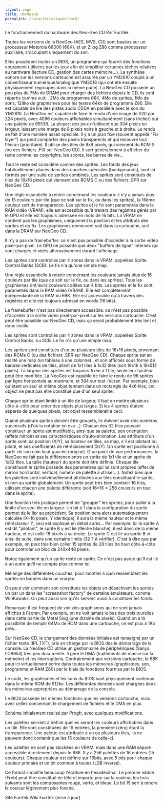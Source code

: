 ```yaml
---
layout: page
title: Hardwave
permalink: /caracteristiques/hard/
---
```



Le fonctionnement du hardware des Neo-Geo CD 
Par Furrtek

Toutes les versions de la NeoGeo (AES, MVS, CD) sont basées sur un processeur Motorola 68000 (68K), et un Zilog Z80 comme processeur auxiliaire, s'occupant uniquement du son.

Elles possèdent toutes un BIOS, un programme qui fournit des fonctions courament utilisées par les jeux afin de simplifier certaines tâches relatives au hardware (lecture CD, gestion des cartes mémoire...). 
La synthèse sonore sur les versions cartouche est assurée par un YM2610 couplé à un convertisseur numérique/analogique YM3016 (qui ont été ensuite physiquement regroupés dans la même puce).
La NeoGeo CD possède un peu plus de 7Mo de DRAM pour charger des fichiers depuis le CD, ils sont répartis comme suit: .
2Mo de programme 68K, 
4Mo de sprites, 
1Mo de sons, 
128ko de graphismes pour les textes
64ko de programme Z80.
Elle est capable de lire des pistes audio CDDA en parallèle avec le son du YM2610.
La NeoGeo est capable de faire le rendu d'une image de 320 par 224 pixels, avec 4096 couleurs affichables simultanément (sans tricher) sur une palette de 65536. La plupart des jeux n'utilisent que 304 pixels en largeur, laissant une marge de 8 pixels noirs à gauche et à droite.
Le rendu se fait d'une manière assez spéciale:
Il y a un plan fixe (souvent appellé "Fix layer") qui peut comporter des pixels transparents et qui recouvre tout l'écran (prioritaire).
Il utilise des tiles de 8x8 pixels, qui viennent du ROM S (ou des fichiers .FIX sur NeoGeo CD). Il sert généralement à afficher du texte comme les copyrights, les scores, les barres de vie...

Tout le reste est considéré comme des sprites.
Les fonds des jeux habituellement placés dans des couches spéciales (backgrounds), sont ici formés par une suite de sprites combinés.
Les sprites sont constitués de tiles de 16x16 pixels qui viennent des ROMS C ou des fichiers .SPR sur NeoGeo CD.



Une règle essentielle à retenir concernant les couleurs: il n'y a jamais plus de 15 couleurs par tile (que ce soit sur le fix, ou dans les sprites), la 16ème couleur sert de transparence. Les sprites et le fix sont parametrés dans la RAM vidéo (VRAM), elle est accessible qu'à travers des registres gérés par le GPU et elle est toujours adressée en mots de 16 bits. La VRAM ne contient pas les graphismes, uniquement la position et les attributs des sprites et du fix. Les graphismes demeurent soit dans la cartouche, soit dans la DRAM sur NeoGeo CD.

Il n'y a pas de framebuffer: ce n'est pas possible d'accédèr à la sortie vidéo pixel-par-pixel. Le GPU ne possède que deux "buffers de ligne" internes qui sont chargés et vidés alternativement durant l'affichage.

Les sprites sont controllés par 4 zones dans la VRAM, appelées Sprite Control Banks (SCB).
Le fix n'a qu'une simple map.


Une règle essentielle à retenir concernant les couleurs: jamais plus de 16 couleurs par tile (que ce soit sur le fix, ou dans les sprites). Tous les graphismes ont leurs couleurs codées sur 4 bits. Les sprites et le fix sont parametrés dans la RAM vidéo (VRAM). Elle est complètement indépendante de la RAM du 68K. Elle est accessible qu'à travers des registres et elle est toujours adressé en words (16 bits).

Le framebuffer n'est pas directement accessible: ce n'est pas possible d'accédèr à la sortie vidéo pixel-par-pixel sur les versions cartouche.
C'est peut être possible sur NeoGeo CD, mais ça serait probablement très lent et donc inutile.

Les sprites sont controllés par 4 zones dans la VRAM, appelées Sprite Control Banks, ou SCB.
Le fix n'a qu'une simple map.


Les sprites sont constitués d'un ou plusieurs tiles de 16x16 pixels, provenant des ROMs C (ou des fichiers .SPR sur NeoGeo CD).
Chaque sprite est en réalité une map (un tableau à une colonne) , et son affichés sous forme de bandes verticales de tiles, allant de 1x1 tiles à 1x32 tiles (soit 16x16 à 16x512 pixels).
La largeur des sprites est toujours fixée à 1 tile, seule leur hauteur peut être modifiée. La NeoGeo est capable de faire le rendu de 96 sprites par ligne horizontale au maximum, et 384 sur tout l'écran.
Par exemple, bien qu'étant un seul et même objet tennant dans un rectangle de 4x6 tiles, cet object ne peut pas être constitué que d'un seul sprite:



Chaque sprite étant limité à un tile de largeur, il faut en mettre plusieurs côte-à-côte pour créer des objets plus larges. Si les 4 sprites étaient séparés de quelques pixels, cet objet ressemblerait à ceci.



Quand plusieurs sprites doivent être groupés, ils doivent avoir des numéros successifs (d'où la notation en n+x...). Chacun des 32 tiles pouvant constituer un sprite est modifiable, ainsi que sa palette, son orientation (effets mirroir) et ses caractèristiques d'auto-animation. Les attributs d'un sprite sont: sa position (X/Y), sa hauteur en tiles, sa map, s'il est pilotant ou piloté, et ses coefficients de rétrécissement (X/Y).
Un sprite est positionné à partir de son coin haut gauche (origine). D'un point de vue performances, la NeoGeo ne fait pas la différence entre un sprite de 1x1 tile et un sprite de 1x32 tiles. La taille (hauteur) du sprite doit être définie. Chaque tile constituant le sprite possède des paramètres qui lui sont propres (effet de mirroir horizontal, vertical, numéro de palette à utiliser...). Notez bien que les palettes sont individuellement attribuées aux tiles constituant le sprite, et non au sprite globalement.
Un sprite peut très bien contenir 16 tiles, utilisant chacun une palette différente (soit 16*16 = 256 couleurs en tout dans le sprite).



Une fonction très pratique permet de "grouper" les sprites, pour palier à la limite d'un seul tile en largeur.
Un bit à 1 dans la configuration du sprite permet de le lier au précédent. Sa position sera alors automatiquement calculée (X+16 pixels, Y identique), il aura la même hauteur et le même rétrécisseur Y, ceci est expliqué en détail après...
Par exemple:
Ici le sprite A est dit "pilotant", le sprite B y est lié (flèche blanche), il est donc de la même hauteur, et est collé 16 pixels à sa droite. Le sprite C est lié au sprite B et ainsi de suite, dans une certaine limite (32 ? A vérifier).
C'est à dire que par exemple, on peut très bien coller 15 sprites de 28 tiles de haut côte-à-côte pour controler un bloc de 240x448 pixels.

Notez également qu'un sprite reste un sprite. Ce n'est pas parce qu'il est lié à un autre qu'il ne compte plus comme tel.





 

Mélange des différentes couches, pour montrer à quoi ressemblent les sprites en bandes dans un vrai jeu:

On peut voir comment son constitués les objets en désactivant les sprites un par un dans les "screenshot factory" de certains émulateurs, comme WinKawaks. On peut aussi voir qu'ils servent aussi à constituer les fonds.

Remarque: Il est fréquent de voir des graphismes qui ne sont jamais affichés à l'écran.
Par exemple, on ne voit jamais le bas des trois tourelles dans cette partie de Metal Slug (une dizaine de pixels).
Quand on a la possibilité de remplir 64Mo de ROM dans une cartouche, on est plus à 1Ko près...



Sur NeoGeo CD, le chargement des données initiales est renseigné par un fichier texte (IPL.TXT), pris en charge par le BIOS dès le démarrage de la console.
La NeoGeo CD utilise un gestionnaire de périphériques (Sanyo LC8953) très peu documenté. Il gère le DMA (traitements de masse sur la mémoire) et les interruptions.
Contrairement aux versions cartouche, le 68K peut ici virtuellement écrire dans toutes les mémoires (graphismes, son, programme et RAM Z80) par le biais de fonctions fournies par le BIOS.

Le code, les graphismes et les sons du BIOS sont physiquement contenus dans le même ROM de 512ko.
Les différentes données sont chargées dans les mémoires appropriées au démarrage de la console.

Le BIOS possède les mêmes fonctions que les versions cartouche, mais avec celles concernant le chargement de fichiers et le DMA en plus.



Schéma initialement réalisé par Progfr, avec quelques modifications.


Les palettes servent à définir quelles seront les couleurs affichables dans un tile. Elle sont constituées de 16 entrées, la première (zéro) étant la transparence.
Une palette est attribuée à un ou plusieurs tiles, ils ne peuvent donc contenir que les 15 couleurs de celle-ci.

Les palettes ne sont pas stockées en VRAM, mais dans une RAM séparé accessible directement depuis le 68K.
Il y a 256 palettes de 16 entrées (15 couleurs).
Chaque couleur est définie sur 16bits, avec 5 bits pour chaque couleur primaire et un bit commun à toutes (LSB inversé).

Ce format simplifie beaucoup l'écriture en hexadécimal.
Le premier nibble (Frvb) peut être constitué de tête et importe peu sur la couleur, les trois suivants sont les composantes rouge, verte, et bleue.
Le bit 15 sert à rendre la couleur légèrement plus foncée.

 

Site Furrtek 
Wiki Furrtek (mise à jour)


